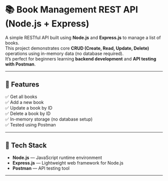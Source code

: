 # 📚 Book Management REST API (Node.js + Express)

A simple RESTful API built using **Node.js** and **Express.js** to manage a list of books.  
This project demonstrates core **CRUD (Create, Read, Update, Delete)** operations using in-memory data (no database required).  
It’s perfect for beginners learning **backend development** and **API testing with Postman**.

---

## 🚀 Features

✅ Get all books  
✅ Add a new book  
✅ Update a book by ID  
✅ Delete a book by ID  
✅ In-memory storage (no database setup)  
✅ Tested using Postman  

---

## 🧠 Tech Stack

- **Node.js** — JavaScript runtime environment  
- **Express.js** — Lightweight web framework for Node.js  
- **Postman** — API testing tool  

---

